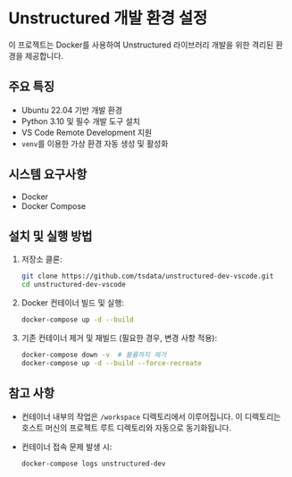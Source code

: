 # Unstructured 개발 환경 설정

이 프로젝트는 Docker를 사용하여 Unstructured 라이브러리 개발을 위한 격리된 환경을 제공합니다.

## 주요 특징

- Ubuntu 22.04 기반 개발 환경
- Python 3.10 및 필수 개발 도구 설치
- VS Code Remote Development 지원
- `venv`를 이용한 가상 환경 자동 생성 및 활성화

## 시스템 요구사항

- Docker
- Docker Compose

## 설치 및 실행 방법

1.  저장소 클론:

    ```bash
    git clone https://github.com/tsdata/unstructured-dev-vscode.git
    cd unstructured-dev-vscode
    ```

2.  Docker 컨테이너 빌드 및 실행:

    ```bash
    docker-compose up -d --build
    ```

3.  기존 컨테이너 제거 및 재빌드 (필요한 경우, 변경 사항 적용):

    ```bash
    docker-compose down -v  # 볼륨까지 제거
    docker-compose up -d --build --force-recreate
    ```

## 참고 사항

- 컨테이너 내부의 작업은 `/workspace` 디렉토리에서 이루어집니다. 이 디렉토리는 호스트 머신의 프로젝트 루트 디렉토리와 자동으로 동기화됩니다.

- 컨테이너 접속 문제 발생 시:

  ```bash
  docker-compose logs unstructured-dev
  ```
